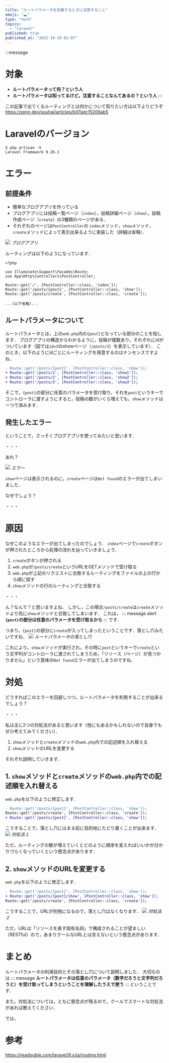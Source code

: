 ```yaml
---
title: "ルートパラメータを定義するときに注意すること"
emoji: "🕳️"
type: "tech"
topics:
  - "laravel"
published: true
published_at: "2022-10-19 01:07"
---
```


:::message
# 対象
- **ルートパラメータって何？という人**
- **ルートパラメータは知ってるけど，注意することなんてあるの？という人**
:::

この記事で出てくるルーティングとは何かについて知りたい方は以下よりどうぞ
https://zenn.dev/souhal/articles/b07adc15209ab5

# Laravelのバージョン
```
$ php artisan -V
Laravel Framework 9.26.1
```
# エラー
## 前提条件
- 簡単なブログアプリを作っている
- ブログアプリには投稿一覧ページ（`index`），投稿詳細ページ（`show`），投稿作成ページ（`create`）の3種類のページがある．
- それぞれのページは`PostController`の `index`メソッド，`show`メソッド，`create`メソッドによって表示出来るように実装した（詳細は省略）．

![](https://storage.googleapis.com/zenn-user-upload/b3b6f07d0763-20221018.jpg)
*ブログアプリ*

ルーティングは以下のようになっています．
```php:/routes/web.php
<?php

use Illuminate\Support\Facades\Route;
use App\Http\Controllers\PostController;

Route::get('/', [PostController::class, 'index']);
Route::get('/posts/{post}', [PostController::class, 'show']);
Route::get('/posts/create', [PostController::class, 'create']);

...(以下省略)...
```

## ルートパラメータについて
ルートパラメータとは，上の`web.php`内の`{post}`となっている部分のことを指します．
ブログアプリの構造からわかるように，投稿が複数あり，それぞれにidがついています（図では`id=3`のshowページ（`/posts/3`）を表示しています）．
このとき，以下のようにidごとにルーティングを用意するのはナンセンスですよね．
```diff php:/routes/web.php
- Route::get('/posts/{post}', [PostController::class, 'show']);
+ Route::get('/posts/1', [PostController::class, 'show1']);
+ Route::get('/posts/2', [PostController::class, 'show2']);
+ Route::get('/posts/3', [PostController::class, 'show3']);
```
そこで，`{post}`の部分に任意のパラメータを受け取り，それを`post`というキーでコントローラに渡すようにすると，投稿の数がいくら増えても，`show`メソッドは一つで済みます．

## 発生したエラー
ということで，さっそくブログアプリを使ってみたいと思います．

・・・

あれ？

![](https://storage.googleapis.com/zenn-user-upload/700a85ca1b6a-20221019.jpg)
*エラー*

`show`ページは表示されるのに，`create`ページは`Not found`のエラーが出てしまいました．

なぜでしょう？

・・・

# 原因
なぜこのようなエラーが出てしまったのでしょう．
`index`ページで`create`ボタンが押されたところから処理の流れを辿っていきましょう．
1. `create`ボタンが押される
2. `web.php`が`/posts/create`というURLをGETメソッドで受け取る
3. `web.php`が上記のリクエストに合致するルーティングをファイルの上の行から順に探す
4. `show`メソッドの行のルーティングと合致する

・・・

ん？なんで？と思いますよね．
しかし，この場合`/posts/create`は`create`メソッドより先に`show`メソッドと合致してしまいます．
これは，
::: message alert
**`{post}`の部分は任意のパラメータを受け取るから**
:::
です．

つまり，`{post}`の部分に`create`が入ってしまったということです．落とし穴みたいですね．
![](https://storage.googleapis.com/zenn-user-upload/b994d4be09f5-20221019.jpg)
*ルートパラメータの落とし穴*

これにより，`show`メソッドが実行され，その時に`post`というキーで`create`という文字列がコントローラに渡されてしまうため，「リソース（ページ）が見つかりません」という意味の`Not found`エラーが出てしまうのですね．

# 対処
どうすればこのエラーを回避しつつ，ルートパラメータを利用することが出来るでしょう？

・・・

私は主に2つの対処法があると思います（他にもあるかもしれないので自身でもぜひ考えてみてください）．
1. `show`メソッドと`create`メソッドの`web.php`内での記述順を入れ替える
2. `show`メソッドのURLを変更する

それぞれ説明していきます．
## 1. `show`メソッドと`create`メソッドの`web.php`内での記述順を入れ替える
`web.php`を以下のように修正します．
```diff php:/routes/web.php
- Route::get('/posts/{post}', [PostController::class, 'show']);
Route::get('/posts/create', [PostController::class, 'create']);
+ Route::get('/posts/{post}', [PostController::class, 'show']);
```
こうすることで，落とし穴にはまる前に目的地にたどり着くことが出来ます．
![](https://storage.googleapis.com/zenn-user-upload/6886dd7e7aa8-20221019.jpg)
*対処法１*

ただ，ルーティングの数が増えていくとどのように順序を変えればいいかが分かりづらくなっていくという懸念点があります．

## 2. `show`メソッドのURLを変更する
`web.php`を以下のように修正します．
```diff php:/routes/web.php
- Route::get('/posts/{post}', [PostController::class, 'show']);
+ Route::get('/posts/{post}/show', [PostController::class, 'show']);
Route::get('/posts/create', [PostController::class, 'create']);
```
こうすることで，URLが別物になるので，落とし穴はなくなります．
![](https://storage.googleapis.com/zenn-user-upload/a219abc2616e-20221019.jpg)
*対処法２*

ただ，URLは「リソースを表す固有名詞」で構成されることが望ましい（RESTful）ので，あまりクールなURLとは言えないという懸念点があります．

# まとめ
ルートパラメータの利用目的とその落とし穴について説明しました．
大切なのは
::: message
**ルートパラメータは任意のパラメータ（数字だろうと文字列だろうと）を受け取ってしまうということを理解したうえで使う**
:::
ということです．

また，対処法については，ともに懸念点が残るので，クールでスマートな対処法があれば教えてください．

では，

# 参考
https://readouble.com/laravel/9.x/ja/routing.html